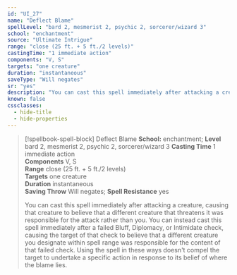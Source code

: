 ```yaml
---
id: "UI_27"
name: "Deflect Blame"
spellLevel: "bard 2, mesmerist 2, psychic 2, sorcerer/wizard 3"
school: "enchantment"
source: "Ultimate Intrigue"
range: "close (25 ft. + 5 ft./2 levels)"
castingTime: "1 immediate action"
components: "V, S"
targets: "one creature"
duration: "instantaneous"
saveType: "Will negates"
sr: "yes"
description: "You can cast this spell immediately after attacking a creature, causing that creature to believe that a different creature that threatens it was responsible for the attack rather than you. You can instead cast this spell immediately after a failed Bluff, Diplomacy, or Intimidate check, causing the target of that check to believe that a different creature you designate within spell range was responsible for the content of that failed check. Using the spell in these ways doesn't compel the target to undertake a specific action in response to its belief of where the blame lies."
known: false
cssclasses:
  - hide-title
  - hide-properties
---
```


> [!spellbook-spell-block] Deflect Blame
> **School:** enchantment; **Level** bard 2, mesmerist 2, psychic 2, sorcerer/wizard 3
> **Casting Time** 1 immediate action  
> **Components** V, S  
> **Range** close (25 ft. + 5 ft./2 levels)  
> **Targets** one creature  
> **Duration** instantaneous  
> **Saving Throw** Will negates; **Spell Resistance** yes
> 
> You can cast this spell immediately after attacking a creature, causing that creature to believe that a different creature that threatens it was responsible for the attack rather than you. You can instead cast this spell immediately after a failed Bluff, Diplomacy, or Intimidate check, causing the target of that check to believe that a different creature you designate within spell range was responsible for the content of that failed check. Using the spell in these ways doesn't compel the target to undertake a specific action in response to its belief of where the blame lies.